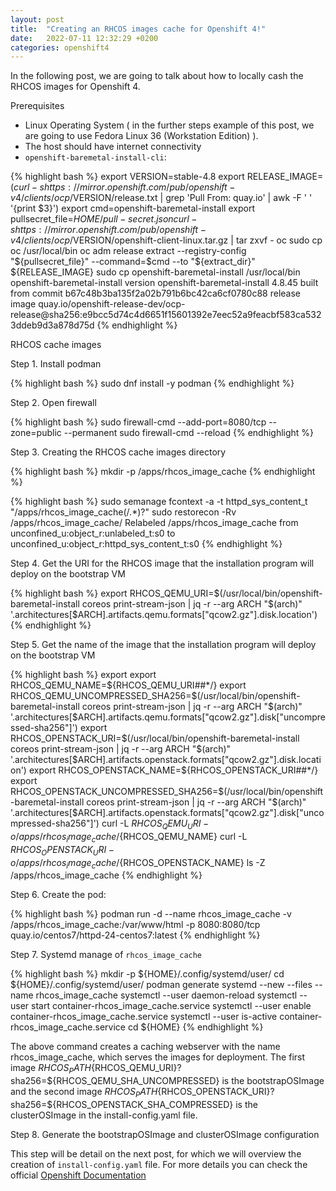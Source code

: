 ```yaml
---
layout: post
title:  "Creating an RHCOS images cache for Openshift 4!"
date:   2022-07-11 12:32:29 +0200
categories: openshift4
---
```

In the following post, we are going to talk about how to locally cash the RHCOS images for Openshift 4.

Prerequisites

- Linux Operating System ( in the further steps example of this post, we are going to use Fedora Linux 36 (Workstation Edition) ).
- The host should have internet connectivity
- `openshift-baremetal-install-cli`:

{% highlight bash %}
 export VERSION=stable-4.8
 export RELEASE_IMAGE=$(curl -s https://mirror.openshift.com/pub/openshift-v4/clients/ocp/$VERSION/release.txt | grep 'Pull From: quay.io' | awk -F ' ' '{print $3}')
 export cmd=openshift-baremetal-install
 export pullsecret_file=${HOME}/pull-secret.json
 curl -s https://mirror.openshift.com/pub/openshift-v4/clients/ocp/$VERSION/openshift-client-linux.tar.gz | tar zxvf - oc
 sudo cp oc /usr/local/bin
 oc adm release extract --registry-config "${pullsecret_file}" --command=$cmd --to "${extract_dir}" ${RELEASE_IMAGE}
 sudo cp openshift-baremetal-install /usr/local/bin
 openshift-baremetal-install version
openshift-baremetal-install 4.8.45
built from commit b67c48b3ba135f2a02b791b6bc42ca6cf0780c88
release image quay.io/openshift-release-dev/ocp-release@sha256:e9bcc5d74c4d6651f15601392e7eec52a9feacbf583ca5323ddeb9d3a878d75d
{% endhighlight %}


RHCOS cache images

Step 1. Install podman

{% highlight bash %}
 sudo dnf install -y podman
{% endhighlight %}

Step 2. Open firewall

{% highlight bash %}
 sudo firewall-cmd --add-port=8080/tcp --zone=public --permanent
 sudo firewall-cmd --reload
{% endhighlight %}

Step 3. Creating the RHCOS cache images directory

{% highlight bash %}
 mkdir -p /apps/rhcos_image_cache
{% endhighlight %}

{% highlight bash %}
 sudo semanage fcontext -a -t httpd_sys_content_t "/apps/rhcos_image_cache(/.*)?"
 sudo restorecon -Rv /apps/rhcos_image_cache/
 Relabeled /apps/rhcos_image_cache from unconfined_u:object_r:unlabeled_t:s0 to unconfined_u:object_r:httpd_sys_content_t:s0
{% endhighlight %}

Step 4. Get the URI for the RHCOS image that the installation program will deploy on the bootstrap VM

{% highlight bash %}
 export RHCOS_QEMU_URI=$(/usr/local/bin/openshift-baremetal-install coreos print-stream-json | jq -r --arg ARCH "$(arch)" '.architectures[$ARCH].artifacts.qemu.formats["qcow2.gz"].disk.location')
{% endhighlight %}

Step 5. Get the name of the image that the installation program will deploy on the bootstrap VM

{% highlight bash %}
 export export RHCOS_QEMU_NAME=${RHCOS_QEMU_URI##*/}
 export RHCOS_QEMU_UNCOMPRESSED_SHA256=$(/usr/local/bin/openshift-baremetal-install coreos print-stream-json | jq -r --arg ARCH "$(arch)" '.architectures[$ARCH].artifacts.qemu.formats["qcow2.gz"].disk["uncompressed-sha256"]')
 export RHCOS_OPENSTACK_URI=$(/usr/local/bin/openshift-baremetal-install coreos print-stream-json | jq -r --arg ARCH "$(arch)" '.architectures[$ARCH].artifacts.openstack.formats["qcow2.gz"].disk.location')
 export RHCOS_OPENSTACK_NAME=${RHCOS_OPENSTACK_URI##*/}
 export RHCOS_OPENSTACK_UNCOMPRESSED_SHA256=$(/usr/local/bin/openshift-baremetal-install coreos print-stream-json | jq -r --arg ARCH "$(arch)" '.architectures[$ARCH].artifacts.openstack.formats["qcow2.gz"].disk["uncompressed-sha256"]')
 curl -L ${RHCOS_QEMU_URI} -o /apps/rhcos_image_cache/${RHCOS_QEMU_NAME}
 curl -L ${RHCOS_OPENSTACK_URI} -o /apps/rhcos_image_cache/${RHCOS_OPENSTACK_NAME}
 ls -Z /apps/rhcos_image_cache
{% endhighlight %}

Step 6. Create the pod:

{% highlight bash %}
 podman run -d --name rhcos_image_cache -v /apps/rhcos_image_cache:/var/www/html -p 8080:8080/tcp quay.io/centos7/httpd-24-centos7:latest
{% endhighlight %}

Step 7. Systemd manage of `rhcos_image_cache`

{% highlight bash %}
 mkdir -p ${HOME}/.config/systemd/user/
 cd ${HOME}/.config/systemd/user/
 podman generate systemd --new --files --name rhcos_image_cache
 systemctl --user daemon-reload
 systemctl --user start container-rhcos_image_cache.service
 systemctl --user enable container-rhcos_image_cache.service
 systemctl --user is-active container-rhcos_image_cache.service
 cd ${HOME}
{% endhighlight %}

The above command creates a caching webserver with the name rhcos_image_cache, which serves the images for deployment. The first image ${RHCOS_PATH}${RHCOS_QEMU_URI}?sha256=${RHCOS_QEMU_SHA_UNCOMPRESSED} is the bootstrapOSImage and the second image ${RHCOS_PATH}${RHCOS_OPENSTACK_URI}?sha256=${RHCOS_OPENSTACK_SHA_COMPRESSED} is the clusterOSImage in the install-config.yaml file.

Step 8. Generate the bootstrapOSImage and clusterOSImage configuration

This step will be detail on the next post, for which we will overview the creation of `install-config.yaml` file.
For more details you can check the official [Openshift Documentation][openshift-doc]

[openshift-doc]: https://docs.openshift.com/container-platform/4.9/installing/installing_bare_metal_ipi/ipi-install-installation-workflow.html
[openshift-cli-linux]:   https://access.redhat.com/downloads/content/290
[openshift-pull-secret]: https://console.redhat.com/openshift/install/pull-secret
[podman-doc]: https://podman.io/getting-started/installation
[offline-registry]: https://midu16.github.io/openshift4/2022/07/09/offline-registry.html
